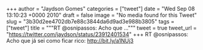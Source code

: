
+++
author = "Jaydson Gomes"
categories = ["tweet"]
date = "Wed Sep 08 13:10:23 +0000 2010"
draft = false
image = "No media found for this Tweet"
slug = "3b30d2ee4702db7e88c3844da6d9ad3e988b3805"
tags = ["tweet"]
title = """RT @osnipassos: Acho que ..."""
tweet = true
tweet_url = "https://twitter.com/jaydson/status/23912401534"
+++
RT @osnipassos: Acho que já sei como ficar rico: http://bit.ly/a1NUj3
